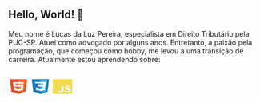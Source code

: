## Hello, World! 👋

Meu nome é Lucas da Luz Pereira, especialista em Direito Tributário pela PUC-SP. Atuei como advogado por alguns anos. Entretanto, a paixão pela programação, que começou como hobby, me levou a uma transição de carreira.
Atualmente estou aprendendo sobre:
<div style="display: inline_block"><br>
    <img align="center" alt="Rafa-HTML" height="30" width="40" src="https://raw.githubusercontent.com/devicons/devicon/master/icons/html5/html5-original.svg">
    <img align="center" alt="Rafa-CSS" height="30" width="40" src="https://raw.githubusercontent.com/devicons/devicon/master/icons/css3/css3-original.svg">
    <img align="center" alt="Rafa-Js" height="30" width="40" src="https://raw.githubusercontent.com/devicons/devicon/master/icons/javascript/javascript-plain.svg">
</div>


